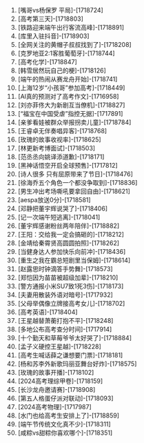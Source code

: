 
1. [嘴哥vs杨保罗 平局]-[1718724]
1. [高考第三天]-[1718803]
1. [铁路迎来端午出行客流高峰]-[1718891]
1. [库里入驻抖音]-[1718903]
1. [全网关注的黄帽子叔叔找到了]-[1718208]
1. [克罗地亚2:1客胜葡萄牙]-[1718744]
1. [高考化学]-[1718847]
1. [韩雪居然玩自己的梗]-[1718126]
1. [端午的热闹从赛龙舟开始]-[1718741]
1. [上海12岁“小孩哥”参加高考]-[1718449]
1. [AI真的预测对了高考作文]-[1716958]
1. [刘亦菲佟大为新剧互当僚机]-[1718827]
1. [“福宝在中国受虐”指控无据]-[1717891]
1. [亲爹看娃被群众举报拐卖儿童]-[1718784]
1. [王睿卓无伴奏唱异客]-[1718768]
1. [玫瑰的故事收视率]-[1718625]
1. [林更新考博面试]-[1718503]
1. [范丞丞向姚译添道歉]-[1718171]
1. [黑神话悟空开启全球预售]-[1717812]
1. [诗人很多 只有屈原带来了节日]-[1718476]
1. [徐海乔五个角色一个都没争取到]-[1718836]
1. [男生冲出考场嘶吼要拿回自由]-[1718621]
1. [aespa放送0分]-[1718581]
1. [邓静把董宇辉说哭了]-[1718406]
1. [记一次端午短逃离]-[1718041]
1. [董宇辉感谢粉丝两年陪伴]-[1718882]
1. [王阳：交给我一定会搞砸的]-[1718212]
1. [金靖给秦霄贤高圆圆拍照]-[1718262]
1. [当健身达人参加快乐向前冲]-[1718436]
1. [重生之我在霸总短剧里当保姆]-[1718614]
1. [赵露思时钟滴答手势舞]-[1718573]
1. [郑恺因为苗苗被超级加辈]-[1718210]
1. [警方通报小米SU7致1死3伤]-[1718173]
1. [夫妻用散装外语对暗号]-[1717932]
1. [父母举偶像立牌接高考女儿]-[1718702]
1. [高考英语]-[1718404]
1. [王星越替萧蘅打抱不平]-[1718248]
1. [多地公布高考查分时间]-[1717914]
1. [十个勤天和草莓爷爷太好哭了]-[1718884]
1. [孟子义硬控王星越]-[1718228]
1. [高考生喊话薛之谦想要门票]-[1718181]
1. [杨和苏李外新歌玛丽亚舞台好炸]-[1718575]
1. [玫瑰的故事开播]-[1718102]
1. [2024高考理综甲卷]-[1718159]
1. [长沙龙舟邀请赛]-[1718908]
1. [第五人格蛋仔派对联动]-[1718093]
1. [2024高考物理]-[1717987]
1. [水门也给高考生安排上了]-[1718859]
1. [端午节传统文化真不少]-[1718311]
1. [咸粽vs甜粽你喜欢哪个]-[1718351]